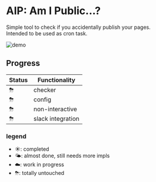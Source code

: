 # AIP: Am I Public...?
Simple tool to check if you accidentally publish your pages.  
Intended to be used as cron task.  


![demo](img/1.gif)

## Progress
| Status | Functionality |
| ------------- | ------------- |
| ⛈ | checker |
| ⛈ | config |
| ⛈ | non-interactive |
| ⛈ | slack integration |
  
### legend
- ☀️: completed
- 🌤: almost done, still needs more impls 
- ☁️: work in progress
- ⛈: totally untouched
